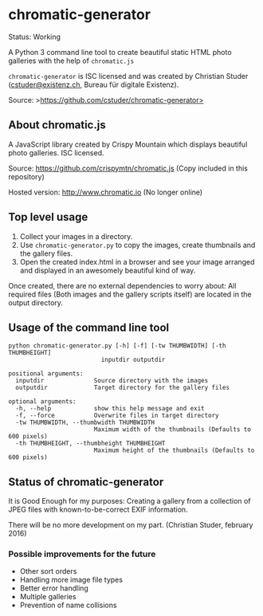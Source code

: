# chromatic-generator

Status: Working

A Python 3 command line tool to create beautiful static HTML photo galleries with the help of `chromatic.js`

`chromatic-generator` is ISC licensed and was created by Christian Studer (cstuder@existenz.ch, Bureau für digitale Existenz).

Source: >https://github.com/cstuder/chromatic-generator>

## About chromatic.js

A JavaScript library created by Crispy Mountain which displays beautiful photo galleries. ISC licensed.

Source: <https://github.com/crispymtn/chromatic.js> (Copy included in this repository)

Hosted version: <http://www.chromatic.io> (No longer online)

## Top level usage

1. Collect your images in a directory.
2. Use `chromatic-generator.py` to copy the images, create thumbnails and the gallery files.
3. Open the created index.html in a browser and see your image arranged and displayed in an awesomely beautiful kind of way.

Once created, there are no external dependencies to worry about: All required files (Both images and the gallery scripts itself) are located in the output directory.

## Usage of the command line tool

    python chromatic-generator.py [-h] [-f] [-tw THUMBWIDTH] [-th THUMBHEIGHT]
                              inputdir outputdir

    positional arguments:
      inputdir              Source directory with the images
      outputdir             Target directory for the gallery files

    optional arguments:
      -h, --help            show this help message and exit
      -f, --force           Overwrite files in target directory
      -tw THUMBWIDTH, --thumbwidth THUMBWIDTH
                            Maximum width of the thumbnails (Defaults to 600 pixels)
      -th THUMBHEIGHT, --thumbheight THUMBHEIGHT
                            Maximum height of the thumbnails (Defaults to 600 pixels)

## Status of chromatic-generator

It is Good Enough for my purposes: Creating a gallery from a collection of JPEG files with known-to-be-correct EXIF information.

There will be no more development on my part. (Christian Studer, february 2016)

### Possible improvements for the future

- Other sort orders
- Handling more image file types
- Better error handling
- Multiple galleries
- Prevention of name collisions
